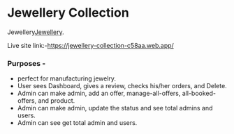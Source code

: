 # Jewellery Collection

Jewellery[Jewellery](https://jewellery-collection-c58aa.web.app/).

Live site link:-https://jewellery-collection-c58aa.web.app/

### Purposes -

- perfect for manufacturing jewelry.
- User sees Dashboard, gives a review, checks his/her orders, and Delete.
- Admin can make admin, add an offer, manage-all-offers, all-booked-offers, and product.
- Admin can make admin, update the status and see total admins and users.
- Admin can see get total admin and users.
